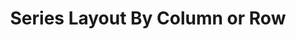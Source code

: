 ---
title: Series Layout By Column or Row
category: dataset
titleCN: 系列按行和按列排布
difficulty: 2
theme: lite
---